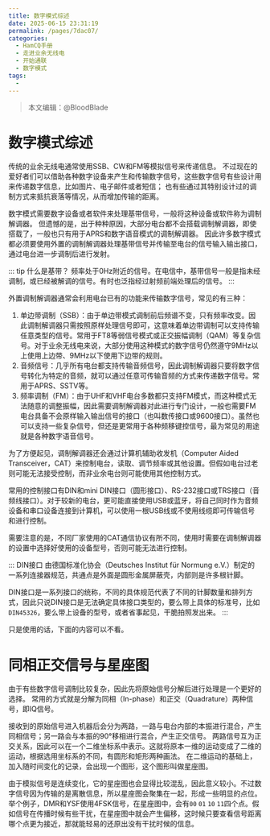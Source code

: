 ```yaml
---
title: 数字模式综述
date: 2025-06-15 23:31:19
permalink: /pages/7dac07/
categories:
  - HamCQ手册
  - 走进业余无线电
  - 开始通联
  - 数字模式
tags:
  - 
---
```

> 本文编辑：@BloodBlade

# 数字模式综述

传统的业余无线电通常使用SSB、CW和FM等模拟信号来传递信息。
不过现在的爱好者们可以借助各种数字设备来产生和传输数字信号，这些数字信号有些设计用来传递数字信息，比如图片、电子邮件或者短信；
也有些通过其特别设计过的调制方式来抵抗衰落等情况，从而增加传输的距离。

数字模式需要数字设备或者软件来处理基带信号，一般将这种设备或软件称为调制解调器。
但遗憾的是，出于种种原因，大部分电台都不会搭载调制解调器，即使搭载了，一般也只有用于APRS和数字语音模式的调制解调器。
因此许多数字模式都必须要使用外置的调制解调器处理基带信号并传输至电台的信号输入输出接口，通过电台进一步调制后进行发射。

::: tip 什么是基带？
频率处于0Hz附近的信号。在电信中，基带信号一般是指未经调制，或已经被解调的信号。有时也泛指经过射频前端处理后的信号。
:::

外置调制解调器通常会利用电台已有的功能来传输数字信号，常见的有三种：

1. 单边带调制（SSB）：由于单边带模式调制前后频谱不变，只有频率改变。因此调制解调器只需按照原样处理信号即可，这意味着单边带调制可以支持传输任意类型的信号。常用于FT8等弱信号模式或正交振幅调制（QAM）等复杂信号。对于业余无线电来说，大部分使用这种模式的数字信号仍然遵守9MHz以上使用上边带、9MHz以下使用下边带的规则。
2. 音频信号：几乎所有电台都支持传输音频信号，因此调制解调器只要将数字信号转化为特定的音频，就可以通过任意可传输音频的方式来传递数字信号。常用于APRS、SSTV等。
3. 频率调制（FM）：由于UHF和VHF电台多数都只支持FM模式，而这种模式无法随意的调整振幅，因此需要调制解调器对此进行专门设计，一般也需要FM电台具备不会原样输入输出信号的接口（也叫数传接口或9600接口）。虽然也可以支持一些复杂信号，但还是更常用于各种频移键控信号，最为常见的用途就是各种数字语音信号。

为了方便起见，调制解调器还会通过计算机辅助收发机（Computer Aided Transceiver，CAT）来控制电台，读取、调节频率或其他设置。但假如电台过老则可能无法接受控制，而非业余电台则可能使用其他控制方式。

常用的控制接口有DIN和mini DIN接口（圆形接口）、RS-232接口或TRS接口（音频线接口）。对于较新的电台，更可能直接使用USB或蓝牙，将自己同时作为音频设备和串口设备连接到计算机，可以使用一根USB线或不使用线缆即可传输信号和进行控制。

需要注意的是，不同厂家使用的CAT通信协议有所不同，使用时需要在调制解调器的设置中选择好使用的设备型号，否则可能无法进行控制。

::: DIN接口
由德国标准化协会（Deutsches Institut für Normung e.V.）制定的一系列连接器规范，共通点是外面是圆形金属屏蔽壳，内部则是许多根针脚。

DIN接口是一系列接口的统称，不同的具体规范代表了不同的针脚数量和排列方式，因此只说DIN接口是无法确定具体接口类型的，要么带上具体的标准号，比如`DIN45326`，要么带上设备的型号，或者省事起见，干脆拍照发出来。
:::

只是使用的话，下面的内容可以不看。

# 同相正交信号与星座图

由于有些数字信号调制比较复杂，因此先将原始信号分解后进行处理是一个更好的选择。
常用的方式就是分解为同相（In-phase）和正交（Quadrature）两种信号，即IQ信号。

接收到的原始信号进入机器后会分为两路，一路与电台内部的本振进行混合，产生同相信号；另一路会与本振的90°移相进行混合，产生正交信号。
两路信号互为正交关系，因此可以在一个二维坐标系中表示。这就将原本一维的运动变成了二维的运动，根据选用坐标系的不同，有圆形和矩形两种画法。
在二维运动的基础上，加入随时间变化的记录，会出现一个图形，这个图形叫做星座图。

由于模拟信号是连续变化，它的星座图也会显得比较混乱，因此意义较小。不过数字信号因为传输的是离散信息，所以星座图会聚集在一起，形成一些明显的点位。举个例子，DMR和YSF使用4FSK信号，在星座图中，会有`00` `01` `10` `11`四个点。假如信号在传播时候有些干扰，在星座图中就会产生偏移，这时候只要查看信号距离哪个点更为接近，那就能轻易的还原出没有干扰时候的信息。